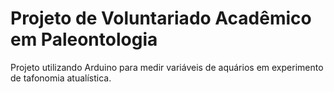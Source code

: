 # Projeto de Voluntariado Acadêmico em Paleontologia

Projeto utilizando Arduino para medir variáveis de aquários em experimento de tafonomia atualística.
